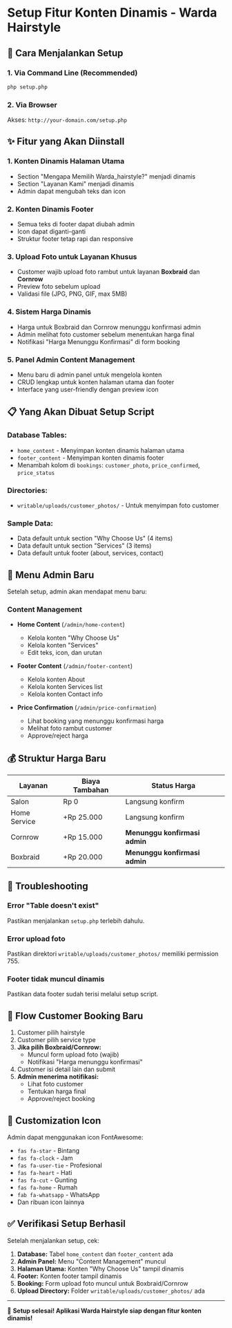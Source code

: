 # Setup Fitur Konten Dinamis - Warda Hairstyle

## 🚀 Cara Menjalankan Setup

### 1. Via Command Line (Recommended)
```bash
php setup.php
```

### 2. Via Browser
Akses: `http://your-domain.com/setup.php`

## ✨ Fitur yang Akan Diinstall

### 1. **Konten Dinamis Halaman Utama**
- Section "Mengapa Memilih Warda_hairstyle?" menjadi dinamis
- Section "Layanan Kami" menjadi dinamis
- Admin dapat mengubah teks dan icon

### 2. **Konten Dinamis Footer**
- Semua teks di footer dapat diubah admin
- Icon dapat diganti-ganti
- Struktur footer tetap rapi dan responsive

### 3. **Upload Foto untuk Layanan Khusus**
- Customer wajib upload foto rambut untuk layanan **Boxbraid** dan **Cornrow**
- Preview foto sebelum upload
- Validasi file (JPG, PNG, GIF, max 5MB)

### 4. **Sistem Harga Dinamis**
- Harga untuk Boxbraid dan Cornrow menunggu konfirmasi admin
- Admin melihat foto customer sebelum menentukan harga final
- Notifikasi "Harga Menunggu Konfirmasi" di form booking

### 5. **Panel Admin Content Management**
- Menu baru di admin panel untuk mengelola konten
- CRUD lengkap untuk konten halaman utama dan footer
- Interface yang user-friendly dengan preview icon

## 📋 Yang Akan Dibuat Setup Script

### Database Tables:
- `home_content` - Menyimpan konten dinamis halaman utama
- `footer_content` - Menyimpan konten dinamis footer
- Menambah kolom di `bookings`: `customer_photo`, `price_confirmed`, `price_status`

### Directories:
- `writable/uploads/customer_photos/` - Untuk menyimpan foto customer

### Sample Data:
- Data default untuk section "Why Choose Us" (4 items)
- Data default untuk section "Services" (3 items)  
- Data default untuk footer (about, services, contact)

## 🎯 Menu Admin Baru

Setelah setup, admin akan mendapat menu baru:

### Content Management
- **Home Content** (`/admin/home-content`)
  - Kelola konten "Why Choose Us"
  - Kelola konten "Services"
  - Edit teks, icon, dan urutan

- **Footer Content** (`/admin/footer-content`)
  - Kelola konten About
  - Kelola konten Services list
  - Kelola konten Contact info

- **Price Confirmation** (`/admin/price-confirmation`)
  - Lihat booking yang menunggu konfirmasi harga
  - Melihat foto rambut customer
  - Approve/reject harga

## 💰 Struktur Harga Baru

| Layanan | Biaya Tambahan | Status Harga |
|---------|----------------|--------------|
| Salon | Rp 0 | Langsung konfirm |
| Home Service | +Rp 25.000 | Langsung konfirm |
| Cornrow | +Rp 15.000 | **Menunggu konfirmasi admin** |
| Boxbraid | +Rp 20.000 | **Menunggu konfirmasi admin** |

## 🔧 Troubleshooting

### Error "Table doesn't exist"
Pastikan menjalankan `setup.php` terlebih dahulu.

### Error upload foto
Pastikan direktori `writable/uploads/customer_photos/` memiliki permission 755.

### Footer tidak muncul dinamis
Pastikan data footer sudah terisi melalui setup script.

## 📱 Flow Customer Booking Baru

1. Customer pilih hairstyle
2. Customer pilih service type
3. **Jika pilih Boxbraid/Cornrow:**
   - Muncul form upload foto (wajib)
   - Notifikasi "Harga menunggu konfirmasi"
4. Customer isi detail lain dan submit
5. **Admin menerima notifikasi:**
   - Lihat foto customer
   - Tentukan harga final
   - Approve/reject booking

## 🎨 Customization Icon

Admin dapat menggunakan icon FontAwesome:
- `fas fa-star` - Bintang
- `fas fa-clock` - Jam
- `fas fa-user-tie` - Profesional
- `fas fa-heart` - Hati
- `fas fa-cut` - Gunting
- `fas fa-home` - Rumah
- `fab fa-whatsapp` - WhatsApp
- Dan ribuan icon lainnya

## ✅ Verifikasi Setup Berhasil

Setelah menjalankan setup, cek:

1. **Database:** Tabel `home_content` dan `footer_content` ada
2. **Admin Panel:** Menu "Content Management" muncul
3. **Halaman Utama:** Konten "Why Choose Us" tampil dinamis
4. **Footer:** Konten footer tampil dinamis
5. **Booking:** Form upload foto muncul untuk Boxbraid/Cornrow
6. **Upload Directory:** Folder `writable/uploads/customer_photos/` ada

---

🎉 **Setup selesai! Aplikasi Warda Hairstyle siap dengan fitur konten dinamis!**